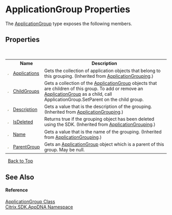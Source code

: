 # ApplicationGroup Properties
 

The <a href="2eac72dc-6d12-130d-75ef-83c92c9c4bfe">ApplicationGroup</a> type exposes the following members.


## Properties
&nbsp;<table><tr><th></th><th>Name</th><th>Description</th></tr><tr><td>![Public property](media/pubproperty.gif "Public property")</td><td><a href="7cce1c10-0f8c-c101-75b5-7745bf3503b3">Applications</a></td><td>
Gets the collection of application objects that belong to this grouping.
 (Inherited from <a href="2e571765-752e-3157-3d14-00d1c4c0f542">ApplicationGrouping</a>.)</td></tr><tr><td>![Public property](media/pubproperty.gif "Public property")</td><td><a href="6a4b9eff-563e-d638-2c54-c92b358b66d6">ChildGroups</a></td><td>
Gets a collection of the <a href="2eac72dc-6d12-130d-75ef-83c92c9c4bfe">ApplicationGroup</a> objects that are children of this group. To add or remove an <a href="2eac72dc-6d12-130d-75ef-83c92c9c4bfe">ApplicationGroup</a> as a child, call ApplicationGroup.SetParent on the child group.</td></tr><tr><td>![Public property](media/pubproperty.gif "Public property")</td><td><a href="079649b4-0520-4a4b-4f7e-3e3ca17d4563">Description</a></td><td>
Gets a value that is the description of the grouping.
 (Inherited from <a href="2e571765-752e-3157-3d14-00d1c4c0f542">ApplicationGrouping</a>.)</td></tr><tr><td>![Public property](media/pubproperty.gif "Public property")</td><td><a href="71277f48-cebb-5c2d-b41d-d0bb4fc8e38f">IsDeleted</a></td><td>
Returns true if the grouping object has been deleted using the SDK.
 (Inherited from <a href="2e571765-752e-3157-3d14-00d1c4c0f542">ApplicationGrouping</a>.)</td></tr><tr><td>![Public property](media/pubproperty.gif "Public property")</td><td><a href="2ebf80ba-7812-c29a-645c-b8830663e7b9">Name</a></td><td>
Gets a value that is the name of the grouping.
 (Inherited from <a href="2e571765-752e-3157-3d14-00d1c4c0f542">ApplicationGrouping</a>.)</td></tr><tr><td>![Public property](media/pubproperty.gif "Public property")</td><td><a href="b5c6484c-2d54-ab02-9660-46f1c22544db">ParentGroup</a></td><td>
Gets an <a href="2eac72dc-6d12-130d-75ef-83c92c9c4bfe">ApplicationGroup</a> object which is a parent of this group. May be null.</td></tr></table>&nbsp;
<a href="#applicationgroup-properties">Back to Top</a>

## See Also


#### Reference
<a href="2eac72dc-6d12-130d-75ef-83c92c9c4bfe">ApplicationGroup Class</a><br /><a href="fe2d265b-410b-8b11-1eb4-a790e0b062bf">Citrix.SDK.AppDNA Namespace</a><br />